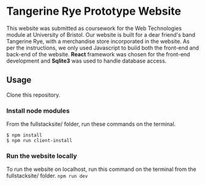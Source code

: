 # Tangerine Rye Prototype Website

This website was submitted as coursework for the Web Technologies module at University of Bristol. Our website is built for a dear friend's band Tangerine Rye, with a merchandise store incorporated in the website. As per the instructions, we only used Javascript to build both the front-end and back-end of the website. **React** framework was chosen for the front-end development and **Sqlite3** was used to handle database access.

## Usage
Clone this repository.
### Install node modules
From the fullstacksite/ folder, run these commands on the terminal.
``` 
$ npm install
$ npm run client-install
```

### Run the website locally
To run the website on localhost, run this command on the terminal from the fullstacksite/ folder.
```npm run dev```
